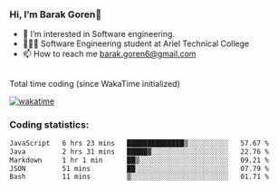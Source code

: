 ###  Hi, I’m Barak Goren👋
- 👀 I’m interested in Software engineering.
- 👨🏼‍🎓 Software Engineering student at Ariel Technical College
- 📫 How to reach me barak.goren6@gmail.com
##
Total time coding (since WakaTime initialized)

[![wakatime](https://wakatime.com/badge/user/5cc5ec80-a806-4ca2-a704-db29274e48cd.svg)](https://wakatime.com/@5cc5ec80-a806-4ca2-a704-db29274e48cd)

   
### Coding statistics:

<!--START_SECTION:waka-->

```txt
JavaScript   6 hrs 23 mins   ██████████████▒░░░░░░░░░░   57.67 %
Java         2 hrs 31 mins   █████▓░░░░░░░░░░░░░░░░░░░   22.76 %
Markdown     1 hr 1 min      ██▒░░░░░░░░░░░░░░░░░░░░░░   09.21 %
JSON         51 mins         ██░░░░░░░░░░░░░░░░░░░░░░░   07.79 %
Bash         11 mins         ▒░░░░░░░░░░░░░░░░░░░░░░░░   01.71 %
```

<!--END_SECTION:waka-->

<!---
barakgoren/barakgoren is a ✨ special ✨ repository because its `README.md` (this file) appears on your GitHub profile.
You can click the Preview link to take a look at your changes.
--->
